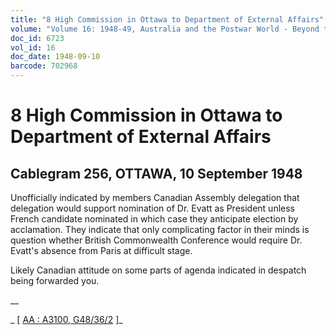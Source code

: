 ```yaml
---
title: "8 High Commission in Ottawa to Department of External Affairs"
volume: "Volume 16: 1948-49, Australia and the Postwar World - Beyond the Region"
doc_id: 6723
vol_id: 16
doc_date: 1948-09-10
barcode: 702968
---
```


# 8 High Commission in Ottawa to Department of External Affairs

## Cablegram 256, OTTAWA, 10 September 1948

Unofficially indicated by members Canadian Assembly delegation that delegation would support nomination of Dr. Evatt as President unless French candidate nominated in which case they anticipate election by acclamation. They indicate that only complicating factor in their minds is question whether British Commonwealth Conference would require Dr. Evatt's absence from Paris at difficult stage.

Likely Canadian attitude on some parts of agenda indicated in despatch being forwarded you.

__

_ [ [AA : A3100, G48/36/2](http://www.naa.gov.au/cgi-bin/Search?O=I&Number=702968) ]_
